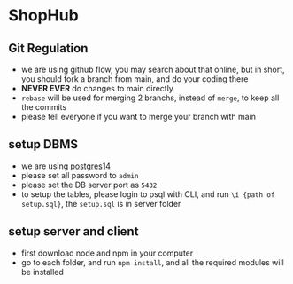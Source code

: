 # ShopHub

## Git Regulation
- we are using github flow, you may search about that online, but in short, you should fork a branch from main, and do your coding there
- **NEVER EVER** do changes to main directly
- `rebase` will be used for merging 2 branchs, instead of `merge`, to keep all the commits
- please tell everyone if you want to merge your branch with main
  
## setup DBMS
- we are using [postgres14](https://www.postgresql.org/download/)
- please set all password to `admin`  
- please set the DB server port as `5432`  
- to setup the tables, please login to psql with CLI, and run `\i {path of setup.sql}`, the `setup.sql` is in server folder
  
## setup server and client  
- first download node and npm in your computer
- go to each folder, and run `npm install`, and all the required modules will be installed